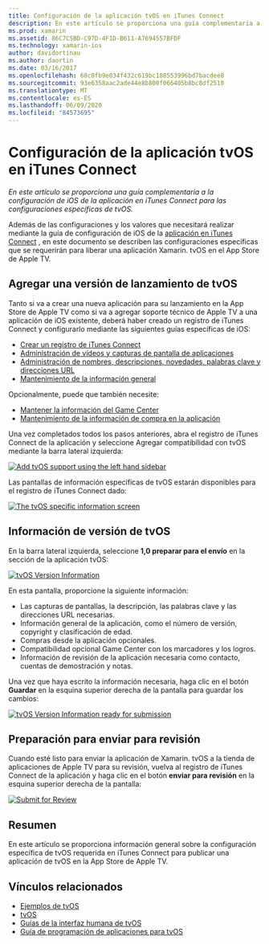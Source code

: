 ```yaml
---
title: Configuración de la aplicación tvOS en iTunes Connect
description: En este artículo se proporciona una guía complementaria a la configuración de iOS de la aplicación en iTunes Connect para las configuraciones específicas de tvOS.
ms.prod: xamarin
ms.assetid: 86C7C5BD-C97D-4F1D-B611-A7694557BFDF
ms.technology: xamarin-ios
author: davidortinau
ms.author: daortin
ms.date: 03/16/2017
ms.openlocfilehash: 68c0fb9e034f432c619bc188553996bd7bacdee8
ms.sourcegitcommit: 93e6358aac2ade44e8b800f066405b8bc8df2510
ms.translationtype: MT
ms.contentlocale: es-ES
ms.lasthandoff: 06/09/2020
ms.locfileid: "84573695"
---
```

# <a name="configure-your-tvos-app-in-itunes-connect"></a>Configuración de la aplicación tvOS en iTunes Connect

_En este artículo se proporciona una guía complementaria a la configuración de iOS de la aplicación en iTunes Connect para las configuraciones específicas de tvOS._

Además de las configuraciones y los valores que necesitará realizar mediante la guía de configuración de iOS de la [aplicación en iTunes Connect](~/ios/deploy-test/app-distribution/app-store-distribution/itunesconnect.md) , en este documento se describen las configuraciones específicas que se requerirán para liberar una aplicación Xamarin. tvOS en el App Store de Apple TV.

<a name="Adding-a-tvOS-Release-Version"></a>

## <a name="adding-a-tvos-release-version"></a>Agregar una versión de lanzamiento de tvOS

Tanto si va a crear una nueva aplicación para su lanzamiento en la App Store de Apple TV como si va a agregar soporte técnico de Apple TV a una aplicación de iOS existente, deberá haber creado un registro de iTunes Connect y configurarlo mediante las siguientes guías específicas de iOS:

- [Crear un registro de iTunes Connect](~/ios/deploy-test/app-distribution/app-store-distribution/itunesconnect.md#creating)
- [Administración de vídeos y capturas de pantalla de aplicaciones](~/ios/deploy-test/app-distribution/app-store-distribution/itunesconnect.md#managing)
- [Administración de nombres, descripciones, novedades, palabras clave y direcciones URL](~/ios/deploy-test/app-distribution/app-store-distribution/itunesconnect.md#metadata)
- [Mantenimiento de la información general](~/ios/deploy-test/app-distribution/app-store-distribution/itunesconnect.md#general)

Opcionalmente, puede que también necesite:

- [Mantener la información del Game Center](~/ios/deploy-test/app-distribution/app-store-distribution/itunesconnect.md#game-center)
- [Mantenimiento de la información de compra en la aplicación](~/ios/deploy-test/app-distribution/app-store-distribution/itunesconnect.md#iap)

Una vez completados todos los pasos anteriores, abra el registro de iTunes Connect de la aplicación y seleccione Agregar compatibilidad con tvOS mediante la barra lateral izquierda:

[![](itunes-connect-images/connect01.png "Add tvOS support using the left hand sidebar")](itunes-connect-images/connect01.png#lightbox)

Las pantallas de información específicas de tvOS estarán disponibles para el registro de iTunes Connect dado:

[![](itunes-connect-images/connect02.png "The tvOS specific information screen")](itunes-connect-images/connect02.png#lightbox)

<a name="tvOS-Version-Information"></a>

## <a name="tvos-version-information"></a>Información de versión de tvOS

En la barra lateral izquierda, seleccione **1,0 preparar para el envío** en la sección de la aplicación tvOS:

[![](itunes-connect-images/connect03.png "tvOS Version Information")](itunes-connect-images/connect03.png#lightbox)

En esta pantalla, proporcione la siguiente información:

- Las capturas de pantallas, la descripción, las palabras clave y las direcciones URL necesarias.
- Información general de la aplicación, como el número de versión, copyright y clasificación de edad.
- Compras desde la aplicación opcionales.
- Compatibilidad opcional Game Center con los marcadores y los logros.
- Información de revisión de la aplicación necesaria como contacto, cuentas de demostración y notas.

Una vez que haya escrito la información necesaria, haga clic en el botón **Guardar** en la esquina superior derecha de la pantalla para guardar los cambios:

[![](itunes-connect-images/connect04.png "tvOS Version Information ready for submission")](itunes-connect-images/connect04.png#lightbox)

<a name="Submitting-for-Review"></a>

## <a name="preparing-to-submit-for-review"></a>Preparación para enviar para revisión

Cuando esté listo para enviar la aplicación de Xamarin. tvOS a la tienda de aplicaciones de Apple TV para su revisión, vuelva al registro de iTunes Connect de la aplicación y haga clic en el botón **enviar para revisión** en la esquina superior derecha de la pantalla:

[![](itunes-connect-images/connect05.png "Submit for Review")](itunes-connect-images/connect05.png#lightbox)

<a name="Summary"></a>

## <a name="summary"></a>Resumen

En este artículo se proporciona información general sobre la configuración específica de tvOS requerida en iTunes Connect para publicar una aplicación de tvOS en la App Store de Apple TV.

## <a name="related-links"></a>Vínculos relacionados

- [Ejemplos de tvOS](https://docs.microsoft.com/samples/browse/?products=xamarin&term=Xamarin.iOS+tvOS)
- [tvOS](https://developer.apple.com/tvos/)
- [Guías de la interfaz humana de tvOS](https://developer.apple.com/tvos/human-interface-guidelines/)
- [Guía de programación de aplicaciones para tvOS](https://developer.apple.com/library/prerelease/tvos/documentation/General/Conceptual/AppleTV_PG/)
